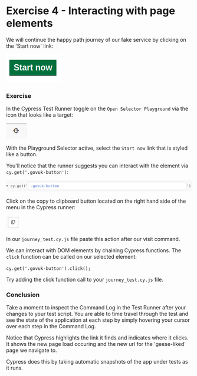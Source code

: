 # Exercise 4 - Interacting with page elements

We will continue the happy path journey of our fake service by clicking on the 'Start now' link:

![Start now link](../images/start_now.png)

### Exercise

In the Cypress Test Runner toggle on the `Open Selector Playground` via the icon that looks like a target:

![Open Selector Playground icon](../images/target_icon.png)

With the Playground Selector active, select the `Start now` link that is styled like a button.

You'll notice that the runner suggests you can interact with the element via `cy.get('.govuk-button')`:

![Cypress finder](../images/finder.png)

Click on the copy to clipboard button located on the right hand side of the menu in the Cypress runner:

![Copy to clipboard icon](../images/copy_to_clipboard.png)

In our `journey_test.cy.js` file paste this action after our visit command.

We can interact with DOM elements by chaining Cypress functions. The `click` function can be called on our selected element:

`cy.get('.govuk-button').click();`

Try adding the click function call to your `journey_test.cy.js` file. 

### Conclusion

Take a moment to inspect the Command Log in the Test Runner after your changes to your test script. You are able to time travel through the test and see the state of the application at each step by simply hovering your cursor over each step in the Command Log.

Notice that Cypress highlights the link it finds and indicates where it clicks. It shows the new page load occuring and the new url for the 'geese-liked' page we navigate to.

Cypress does this by taking automatic snapshots of the app under tests as it runs.

